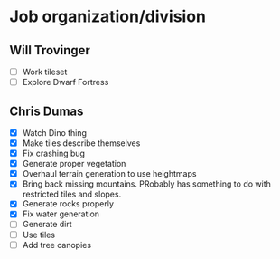 # Job organization/division

## Will Trovinger

- [ ] Work tileset
- [ ] Explore Dwarf Fortress

## Chris Dumas

- [x] Watch Dino thing
- [x] Make tiles describe themselves
- [x] Fix crashing bug
- [x] Generate proper vegetation
- [x] Overhaul terrain generation to use heightmaps
- [x] Bring back missing mountains. PRobably has something to do with
  restricted tiles and slopes.
- [x] Generate rocks properly
- [x] Fix water generation
- [ ] Generate dirt
- [ ] Use tiles
- [ ] Add tree canopies
